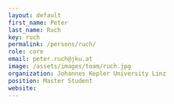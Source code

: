 ```yaml
---
layout: default
first_name: Peter
last_name: Ruch
key: ruch
permalink: /persons/ruch/
role: core
email: peter.ruch@jku.at
image: /assets/images/team/ruch.jpg
organization: Johannes Kepler University Linz
position: Master Student
website: 
---
```

